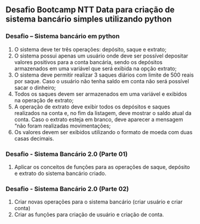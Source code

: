 ## Desafio Bootcamp NTT Data para criação de sistema bancário simples utilizando python
### Desafio – Sistema bancário em python
1.	O sistema deve ter três operações: depósito, saque e extrato;
2.	O sistema possui apenas um usuário onde deve ser possível depositar valores positivos para a conta bancária, sendo os depósitos armazenados em uma variável que será exibida na opção extrato;
3.	O sistema deve permitir realizar 3 saques diários com limite de 500 reais por saque. Caso o usuário não tenha saldo em conta não será possível sacar o dinheiro;
4.	Todos os saques devem ser armazenados em uma variável e exibidos na operação de extrato;
5.	A operação de extrato deve exibir todos os depósitos e saques realizados na conta e, no fim da listagem, deve mostrar o saldo atual da conta. Caso o extrato esteja em branco, deve aparecer a mensagem “não foram realizadas movimentações;
6.	Os valores devem ser exibidos utilizando o formato de moeda com duas casas decimais.

### Desafio - Sistema Bancário 2.0 (Parte 01)
1. Aplicar os conceitos de funções para as operações de saque, depósito e extrato do sistema bancário criado.

### Desafio - Sistema Bancário 2.0 (Parte 02)
1. Criar novas operações para o sistema bancário (criar usuário e criar conta)
2. Criar as funções para criação de usuário e criação de conta.